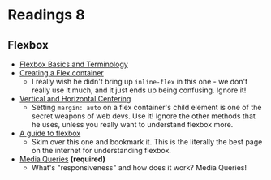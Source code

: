 # Readings 8

## Flexbox

-   [Flexbox Basics and Terminology](https://teamtreehouse.com/library/css-flexbox-layout/understanding-flexbox/flexbox-basics-and-terminology)
-   [Creating a Flex container](https://teamtreehouse.com/library/css-flexbox-layout/understanding-flexbox/creating-a-flex-container)
    -   I really wish he didn't bring up `inline-flex` in this one - we don't really use it much, and it just ends up being confusing. Ignore it!
-   [Vertical and Horizontal Centering](https://teamtreehouse.com/library/css-flexbox-layout/flexbox-properties/vertical-and-horizontal-centering)
    -   Setting `margin: auto` on a flex container's child element is one of the secret weapons of web devs. Use it! Ignore the other methods that he uses, unless you really want to understand flexbox more.
-   [A guide to flexbox](https://css-tricks.com/snippets/css/a-guide-to-flexbox/)
    -   Skim over this one and bookmark it. This is the literally the best page on the internet for understanding flexbox.
-   [Media Queries](https://teamtreehouse.com/library/responsive-layouts/media-queries/media-query-review) **(required)**
    -   What's "responsiveness" and how does it work? Media Queries!
